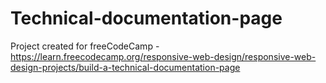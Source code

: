 # Technical-documentation-page
Project created for freeCodeCamp - https://learn.freecodecamp.org/responsive-web-design/responsive-web-design-projects/build-a-technical-documentation-page

